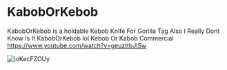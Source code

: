 # KabobOrKebob
KabobOrKebob is a holdable Kebob Knife For Gorilla Tag
Also I Really Dont Know Is It KabobOrKebob lol
Kebob Or Kabob Commercial
https://www.youtube.com/watch?v=geuzttbJlSw 


![ioKecFZOUy](https://user-images.githubusercontent.com/103238785/167223549-6cb8ba0e-db72-437a-9c69-4e0edb99fcd3.png)
